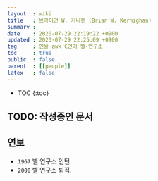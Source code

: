 ```yaml
---
layout  : wiki
title   : 브라이언 W. 커니핸 (Brian W. Kernighan)
summary : 
date    : 2020-07-29 22:19:22 +0900
updated : 2020-07-29 22:25:09 +0900
tag     : 인물 awk C언어 벨-연구소
toc     : true
public  : false
parent  : [[people]]
latex   : false
---
```

* TOC
{:toc}

## TODO: 작성중인 문서

## 연보

- `1967` 벨 연구소 인턴.
- `2000` 벨 연구소 퇴직.


